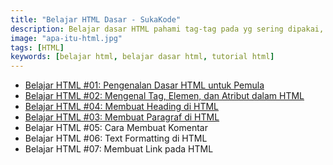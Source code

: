 ```yaml
---
title: "Belajar HTML Dasar - SukaKode"
description: Belajar dasar HTML pahami tag-tag pada yg sering dipakai, lalu buat websitemu.
image: "apa-itu-html.jpg"
tags: [HTML]
keywords: [belajar html, belajar dasar html, tutorial html]
---
```


-  <a href="/blog/belajar-html-apa-itu-html">Belajar HTML #01: Pengenalan Dasar HTML untuk Pemula</a>
-  <a href="/blog/belajar-html-tag-elemen-atribut">Belajar HTML #02: Mengenal Tag, Elemen, dan Atribut dalam HTML</a>
-  <a href="/blog/belajar-html-membuat-heading">Belajar HTML #04: Membuat Heading di HTML</a>
-  <a href="/blog/belajar-html-membuat-paragraf">Belajar HTML #03: Membuat Paragraf di HTML</a>
-  Belajar HTML #05: Cara Membuat Komentar
-  Belajar HTML #06: Text Formatting di HTML
-  Belajar HTML #07: Membuat Link pada HTML
